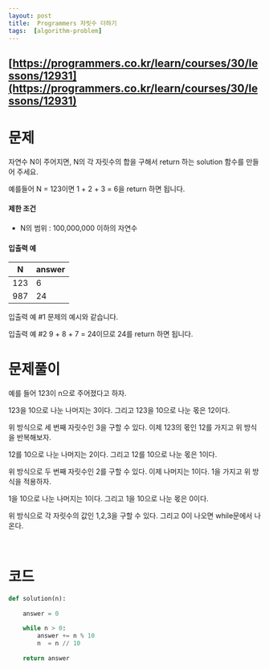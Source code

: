 ```yaml
---
layout: post
title:  Programmers 자릿수 더하기
tags:  [algorithm-problem]
---
```


## [https://programmers.co.kr/learn/courses/30/lessons/12931](https://programmers.co.kr/learn/courses/30/lessons/12931)

# 문제 
자연수 N이 주어지면, N의 각 자릿수의 합을 구해서 return 하는 solution 함수를 만들어 주세요.

예를들어 N = 123이면 1 + 2 + 3 = 6을 return 하면 됩니다.

#### 제한 조건

* N의 범위 : 100,000,000 이하의 자연수


#### 입출력 예
N | answer
--- | ---
123 | 6
987 | 24

입출력 예 #1
문제의 예시와 같습니다.

입출력 예 #2
9 + 8 + 7 = 24이므로 24를 return 하면 됩니다.
&nbsp;
&nbsp;
&nbsp;

# 문제풀이
예를 들어 123이 n으로 주어졌다고 하자. 

123을 10으로 나눈 나머지는 3이다. 그리고 123을 10으로 나눈 몫은 12이다. 

위 방식으로 세 번째 자릿수인 3을 구할 수 있다. 이제 123의 몫인 12를 가지고 위 방식을 반복해보자.

12를 10으로 나눈 나머지는 2이다. 그리고 12를 10으로 나눈 몫은 1이다. 

위 방식으로 두 번째 자릿수인 2를 구할 수 있다. 이제 나머지는 1이다. 1을 가지고 위 방식을 적용하자.

1을 10으로 나눈 나머지는 1이다. 그리고 1을 10으로 나눈 몫은 0이다.

위 방식으로 각 자릿수의 값인 1,2,3을 구할 수 있다. 그리고 0이 나오면 while문에서 나온다.


&nbsp;
&nbsp;
&nbsp;

# 코드
~~~python
def solution(n):
    
    answer = 0
    
    while n > 0:
        answer += n % 10
        n  = n // 10
    
    return answer
~~~
